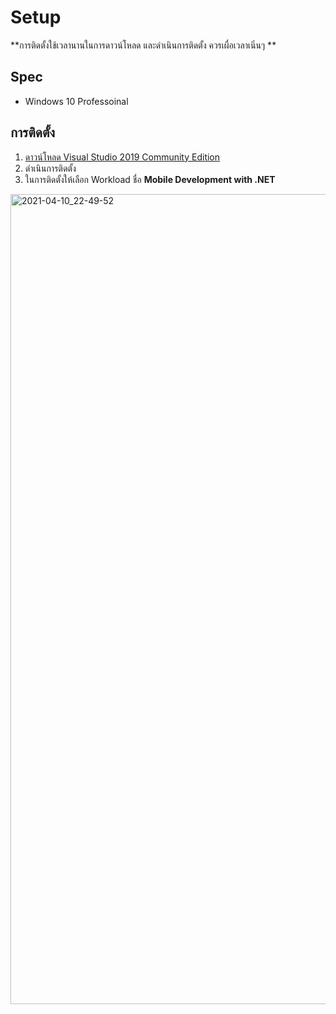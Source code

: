 
# Setup 

**การติดตั้งใช้เวลานานในการดาวน์โหลด และดำเนินการติดตั้ง ควรเผื่อเวลาเนิ่นๆ **

## Spec

- Windows 10 Professoinal 

## การติดตั้ง

1. [ดาวน์โหลด Visual Studio 2019 Community Edition](https://visualstudio.microsoft.com/downloads/)
2. ดำเนินการติดตั้ง 
3. ในการติดตั้งให้เลือก Workload ชื่อ **Mobile Development with .NET**

<img width="1296" alt="2021-04-10_22-49-52" src="https://user-images.githubusercontent.com/85179/114276227-eb8e5680-9a4f-11eb-8a33-c5e93605217d.png">

